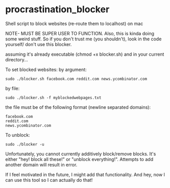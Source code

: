 procrastination_blocker
=======================

Shell script to block websites (re-route them to localhost) on mac

NOTE- MUST BE SUPER USER TO FUNCTION. Also, this is kinda doing some weird stuff. So if you don't trust me (you shouldn't), look in the code yourself/ don't use this blocker.

assuming it's already executable (chmod +x blocker.sh) and in your current directory...

To set blocked websites:
by argument:

    sudo ./blocker.sh facebook.com reddit.com news.ycombinator.com
    
by file:

    sudo ./blocker.sh -f myblockedwebpages.txt
    
the file must be of the following format (newline separated domains):

    facebook.com
    reddit.com
    news.ycombinator.com
    

To unblock:

    sudo ./blocker -u
    
    
Unfortunately, you cannot currently additively block/remove blocks. It's either "hey! block all these!" or "unblock everything!". Attempts to add another domain will result in error.

If I feel motivated in the future, I might add that functionality. And hey, now I can use this tool so I can actually do that!
    
